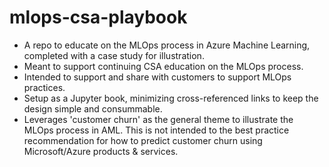 # mlops-csa-playbook
- A repo to educate on the MLOps process in Azure Machine Learning, completed with a case study for illustration.
- Meant to support continuing CSA education on the MLOps process.
- Intended to support and share with customers to support MLOps practices.
- Setup as a Jupyter book, minimizing cross-referenced links to keep the design simple and consummable.
- Leverages 'customer churn' as the general theme to illustrate the MLOps process in AML. This is not intended
  to the best practice recommendation for how to predict customer churn using Microsoft/Azure products &
  services.
